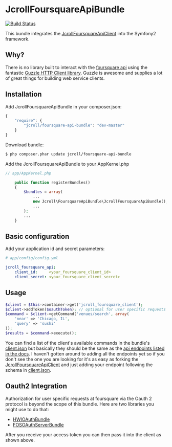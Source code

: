 # JcrollFoursquareApiBundle

[![Build Status](https://travis-ci.org/jcroll/foursquare-api-bundle.png)](https://travis-ci.org/jcroll/foursquare-api-bundle)

This bundle integrates the [JcrollFoursquareApiClient](https://github.com/jcroll/foursquare-api-client) into the Symfony2
framework.

## Why?

There is no library built to interact with the [foursquare api](https://developer.foursquare.com/) using the fantastic
[Guzzle HTTP Client library](https://github.com/guzzle/guzzle). Guzzle is awesome and supplies a lot of great things
for building web service clients.

## Installation

Add JcrollFoursquareApiBundle in your composer.json:

```js
{
    "require": {
        "jcroll/foursquare-api-bundle": "dev-master"
    }
}
```

Download bundle:

``` bash
$ php composer.phar update jcroll/foursquare-api-bundle
```

Add the JcrollFoursquareApiBundle to your AppKernel.php

```php
// app/AppKernel.php

    public function registerBundles()
    {
        $bundles = array(
            ...
            new Jcroll\FoursquareApiBundle\JcrollFoursquareApiBundle(),
            ...
        );
        ...
    }
```

## Basic configuration

Add your application id and secret parameters:

```yaml
# app/config/config.yml

jcroll_foursquare_api:
    client_id:     <your_foursquare_client_id>
    client_secret: <your_foursquare_client_secret>
```

## Usage

```php
$client = $this->container->get('jcroll_foursquare_client');
$client->addToken($oauthToken); // optional for user specific requests
$command = $client->getCommand('venues/search', array(
    'near' => 'Chicago, IL',
    'query' => 'sushi'
));
$results = $command->execute();
```

You can find a list of the client's available commands in the bundle's
[client.json](https://github.com/jcroll/foursquare-api-client/blob/master/lib/Jcroll/FoursquareApiClient/Resources/config/client.json)
but basically they should be the same as the [api endpoints listed in the docs](https://developer.foursquare.com/docs/).
I haven't gotten around to adding all the endpoints yet so if you don't see the one you are looking for it's as easy as
forking the [JcrollFoursquareApiClient](https://github.com/jcroll/foursquare-api-client) and just adding your endpoint
following the schema in [client.json](https://github.com/jcroll/foursquare-api-client/blob/master/lib/Jcroll/FoursquareApiClient/Resources/config/client.json).

## Oauth2 Integration

Authorization for user specific requests at foursquare via the Oauth 2 protocol is beyond the scope of this bundle.
Here are two libraries you might use to do that:

* [HWIOAuthBundle](https://github.com/hwi/HWIOAuthBundle)
* [FOSOAuthServerBundle](https://github.com/FriendsOfSymfony/FOSOAuthServerBundle)

After you receive your access token you can then pass it into the client as shown above.
